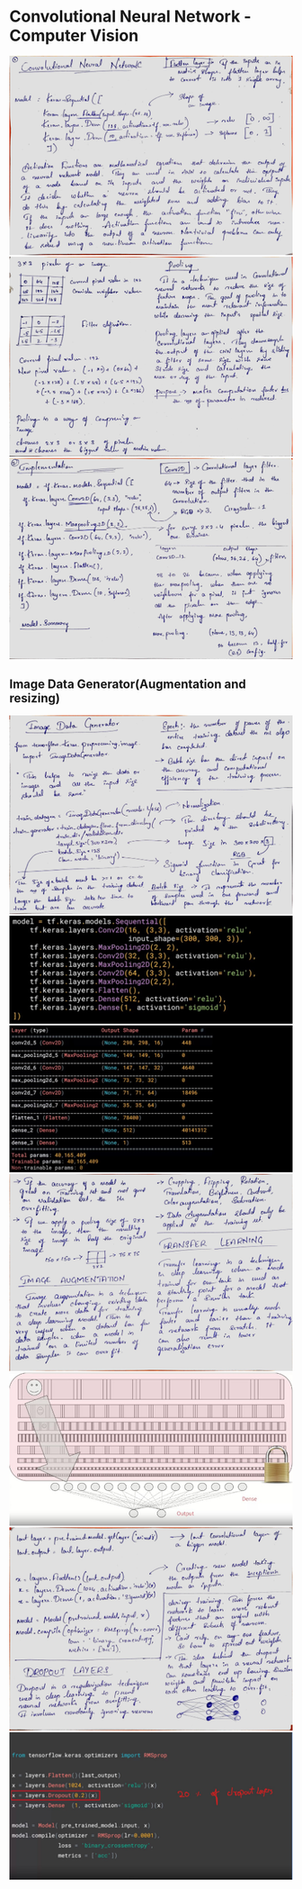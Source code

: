 # Convolutional Neural Network - Computer Vision

![](https://github.com/praj2408/Deep-Learning-Practical-Notes/blob/main/docs/1694839302653.jpg)
![](https://github.com/praj2408/Deep-Learning-Practical-Notes/blob/main/docs/1694839302647.jpg)
![](https://github.com/praj2408/Deep-Learning-Practical-Notes/blob/main/docs/1694839302642.jpg)

## Image Data Generator(Augmentation and resizing)
![](https://github.com/praj2408/Deep-Learning-Practical-Notes/blob/main/docs/1694841127087.jpg)
![](https://github.com/praj2408/Deep-Learning-Practical-Notes/blob/main/docs/Screenshot%202023-09-15%20170918.jpg)
![](https://github.com/praj2408/Deep-Learning-Practical-Notes/blob/main/docs/Screenshot%202023-09-15%20170936.jpg)
![](https://github.com/praj2408/Deep-Learning-Practical-Notes/blob/main/docs/2023_09_17%2011_29%20pm%20Office%20Lens.jpg)
![](https://github.com/praj2408/Deep-Learning-Practical-Notes/blob/main/docs/Screenshot%202023-09-17%20232839.jpg)
![](https://github.com/praj2408/Deep-Learning-Practical-Notes/blob/main/docs/2023_09_18%201_35%20am%20Office%20Lens.jpg)
![](https://github.com/praj2408/Deep-Learning-Practical-Notes/blob/main/docs/Screenshot%202023-09-18%20003434.jpg)
